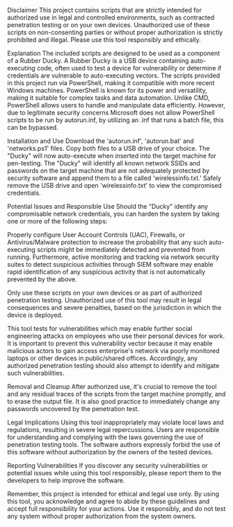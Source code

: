 Disclaimer
This project contains scripts that are strictly intended for authorized use in legal and controlled environments, such as contracted penetration testing or on your own devices. 
Unauthorized use of these scripts on non-consenting parties or without proper authorization is strictly prohibited and illegal. Please use this tool responsibly and ethically.

Explanation
The included scripts are designed to be used as a component of a Rubber Ducky. 
A Rubber Ducky is a USB device containing auto-executing code, often used to test a device for vulnerability or determine if credentials are vulnerable to auto-executing vectors. 
The scripts provided in this project run via PowerShell, making it compatible with more recent Windows machines. 
PowerShell is known for its power and versatility, making it suitable for complex tasks and data automation. Unlike CMD, PowerShell allows users to handle and manipulate data efficiently.
However, due to legitimate security concerns Microsoft does not allow PowerShell scripts to be run by autorun.inf, by utilizing an .inf that runs a batch file, this can be bypassed.

Installation and Use
Download the 'autorun.inf', 'autorun.bat' and 'networks.ps1' files.
Copy both files to a USB drive of your choice.
The "Ducky" will now auto-execute when inserted into the target machine for pen-testing.
The "Ducky" will identify all known network SSIDs and passwords on the target machine that are not adequately protected by security software and append them to a file called 'wirelessinfo.txt.'
Safely remove the USB drive and open 'wirelessinfo.txt' to view the compromised credentials.

Potential Issues and Responsible Use
Should the "Ducky" identify any compromisable network credentials, you can harden the system by taking one or more of the following steps:

Properly configure User Account Controls (UAC), Firewalls, or Antivirus/Malware protection to increase the probability that any such auto-executing scripts might be immediately detected and prevented from running. 
Furthermore, active monitoring and tracking via network security suites to detect suspicious activities through SIEM software may enable rapid identification of any suspicious activity that is not automatically prevented by the above. 

Only use these scripts on your own devices or as part of authorized penetration testing. Unauthorized use of this tool may result in legal consequences and severe penalties, based on the jurisdiction in which the device is deployed.

This tool tests for vulnerabilities which may enable further social engineering attacks on employees who use their personal devices for work. 
It is important to prevent this vulnerability vector because it may enable malicious actors to gain access enterprise's network via poorly monitored laptops or other devices in public/shared offices. 
Accordingly, any authorized penetration testing should also attempt to identify and mitigate such vulnerabilities.

Removal and Cleanup
After authorized use, it's crucial to remove the tool and any residual traces of the scripts from the target machine promptly, and to erase the output file. It is also good practice to immediately change any passwords uncovered by the penetration test.

Legal Implications
Using this tool inappropriately may violate local laws and regulations, resulting in severe legal repercussions. Users are responsible for understanding and complying with the laws governing the use of penetration testing tools. 
The software authors expressly forbid the use of this software without authorization by the owners of the tested devices.

Reporting Vulnerabilities
If you discover any security vulnerabilities or potential issues while using this tool responsibly, please report them to the developers to help improve the software.

Remember, this project is intended for ethical and legal use only. By using this tool, you acknowledge and agree to abide by these guidelines and accept full responsibility for your actions. Use it responsibly, and do not test any system without proper authorization from the system owners.
